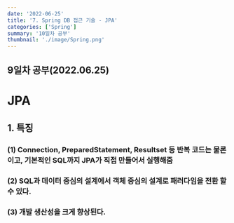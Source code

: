 ```yaml
---
date: '2022-06-25'
title: '7. Spring DB 접근 기술 - JPA'
categories: ['Spring']
summary: '10일차 공부'
thumbnail: './image/Spring.png'
---
```


## 9일차 공부(2022.06.25)

# JPA

## 1. 특징
### (1) Connection, PreparedStatement, Resultset 등 반복 코드는 물론이고, 기본적인 SQL까지 JPA가 직접 만들어서 실행해줌
### (2) SQL과 데이터 중심의 설계에서 객체 중심의 설계로 패러다임을 전환 할 수 있다.
### (3) 개발 생산성을 크게 향상된다.

